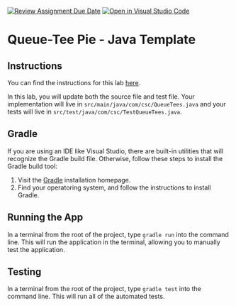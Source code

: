[![Review Assignment Due Date](https://classroom.github.com/assets/deadline-readme-button-22041afd0340ce965d47ae6ef1cefeee28c7c493a6346c4f15d667ab976d596c.svg)](https://classroom.github.com/a/k-MOsbHr)
[![Open in Visual Studio Code](https://classroom.github.com/assets/open-in-vscode-2e0aaae1b6195c2367325f4f02e2d04e9abb55f0b24a779b69b11b9e10269abc.svg)](https://classroom.github.com/online_ide?assignment_repo_id=17287125&assignment_repo_type=AssignmentRepo)
# Queue-Tee Pie - Java Template

## Instructions

You can find the instructions for this lab [here](https://cyrusvandrevala.com/teaching/csc/214/labs/queue-tee-pie.html).

In this lab, you will update both the source file and test file. Your implementation will live in `src/main/java/com/csc/QueueTees.java` and your tests will live in `src/test/java/com/csc/TestQueueTees.java`.

## Gradle

If you are using an IDE like Visual Studio, there are built-in utilities that will recognize the Gradle build file. Otherwise, follow these steps to install the Gradle build tool:

1. Visit the [Gradle](https://gradle.org/install/) installation homepage.
2. Find your operatoring system, and follow the instructions to install Gradle.

## Running the App

In a terminal from the root of the project, type `gradle run` into the command line. This will run the application in the terminal, allowing you to manually test the application.

## Testing

In a terminal from the root of the project, type `gradle test` into the command line. This will run all of the automated tests.
